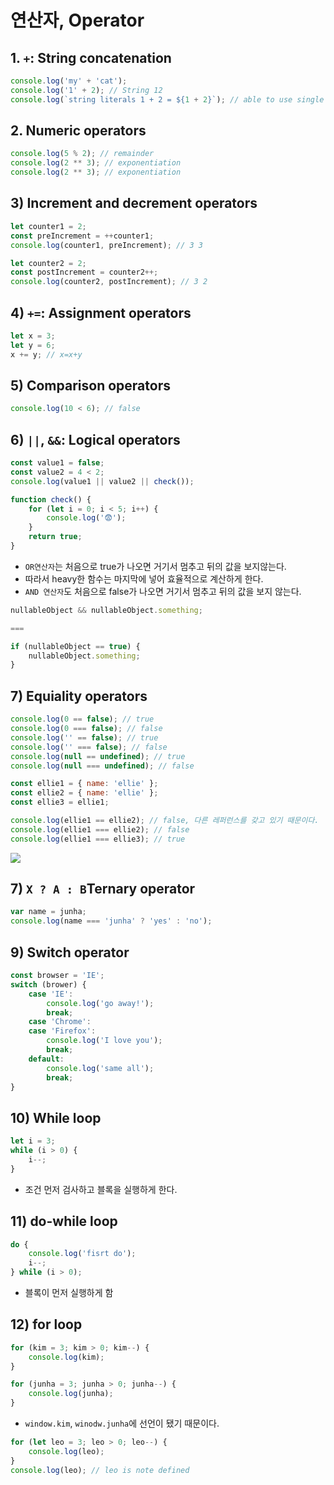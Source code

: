 # 연산자, Operator

## 1. `+`: String concatenation

```js
console.log('my' + 'cat');
console.log('1' + 2); // String 12
console.log(`string literals 1 + 2 = ${1 + 2}`); // able to use single quote
```

## 2. Numeric operators

```js
console.log(5 % 2); // remainder
console.log(2 ** 3); // exponentiation
console.log(2 ** 3); // exponentiation
```

## 3) Increment and decrement operators

```js
let counter1 = 2;
const preIncrement = ++counter1;
console.log(counter1, preIncrement); // 3 3

let counter2 = 2;
const postIncrement = counter2++;
console.log(counter2, postIncrement); // 3 2
```

## 4) `+=`: Assignment operators

```js
let x = 3;
let y = 6;
x += y; // x=x+y
```

## 5) Comparison operators

```js
console.log(10 < 6); // false
```

## 6) `||`, `&&`: Logical operators

```js
const value1 = false;
const value2 = 4 < 2;
console.log(value1 || value2 || check());

function check() {
    for (let i = 0; i < 5; i++) {
        console.log('😨');
    }
    return true;
}
```

-   `OR연산자`는 처음으로 true가 나오면 거기서 멈추고 뒤의 값을 보지않는다.
-   따라서 heavy한 함수는 마지막에 넣어 효율적으로 계산하게 한다.
-   `AND 연산자`도 처음으로 false가 나오면 거기서 멈추고 뒤의 값을 보지 않는다.

```js
nullableObject && nullableObject.something;

===

if (nullableObject == true) {
    nullableObject.something;
}
```

## 7) Equiality operators

```js
console.log(0 == false); // true
console.log(0 === false); // false
console.log('' == false); // true
console.log('' === false); // false
console.log(null == undefined); // true
console.log(null === undefined); // false

const ellie1 = { name: 'ellie' };
const ellie2 = { name: 'ellie' };
const ellie3 = ellie1;

console.log(ellie1 == ellie2); // false, 다른 레퍼런스를 갖고 있기 때문이다.
console.log(ellie1 === ellie2); // false
console.log(ellie1 === ellie3); // true
```

![](https://user-images.githubusercontent.com/76730867/143535733-0a6d4562-ca2d-4ba3-9618-80124c9012eb.PNG)

## 7) `X ? A : B`Ternary operator

```js
var name = junha;
console.log(name === 'junha' ? 'yes' : 'no');
```

## 9) Switch operator

```js
const browser = 'IE';
switch (brower) {
    case 'IE':
        console.log('go away!');
        break;
    case 'Chrome':
    case 'Firefox':
        console.log('I love you');
        break;
    default:
        console.log('same all');
        break;
}
```

## 10) While loop

```js
let i = 3;
while (i > 0) {
    i--;
}
```

-   조건 먼저 검사하고 블록을 실행하게 한다.

## 11) do-while loop

```js
do {
    console.log('fisrt do');
    i--;
} while (i > 0);
```

-   블록이 먼저 실행하게 함

## 12) for loop

```js
for (kim = 3; kim > 0; kim--) {
    console.log(kim);
}

for (junha = 3; junha > 0; junha--) {
    console.log(junha);
}
```
-   `window.kim`, `winodw.junha`에 선언이 됐기 때문이다.

```js
for (let leo = 3; leo > 0; leo--) {
    console.log(leo);
}
console.log(leo); // leo is note defined
```